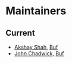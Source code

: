 Maintainers
===========

## Current
* [Akshay Shah](https://github.com/akshayjshah), [Buf](https://buf.build)
* [John Chadwick](https://github.com/jchadwick-buf), [Buf](https://buf.build)
